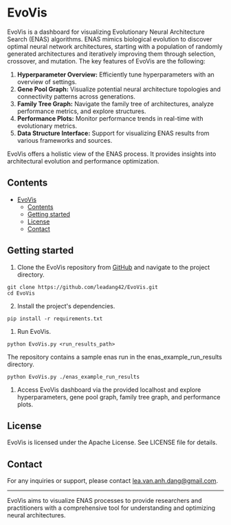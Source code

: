 # EvoVis

EvoVis is a dashboard for visualizing Evolutionary Neural Architecture Search (ENAS) algorithms. ENAS mimics biological evolution to discover optimal neural network architectures, starting with a population of randomly generated architectures and iteratively improving them through selection, crossover, and mutation. The key features of EvoVis are the following:

1. **Hyperparameter Overview:** Efficiently tune hyperparameters with an overview of settings.
2. **Gene Pool Graph:** Visualize potential neural architecture topologies and connectivity patterns across generations.
3. **Family Tree Graph:** Navigate the family tree of architectures, analyze performance metrics, and explore structures.
4. **Performance Plots:** Monitor performance trends in real-time with evolutionary metrics.
5. **Data Structure Interface:** Support for visualizing ENAS results from various frameworks and sources.

EvoVis offers a holistic view of the ENAS process. It provides insights into architectural evolution and performance optimization.

## Contents
- [EvoVis](#evovis)
  - [Contents](#contents)
  - [Getting started](#getting-started)
  - [License](#license)
  - [Contact](#contact)


## Getting started

1. Clone the EvoVis repository from [GitHub](https://github.com/leadang42/EvoVis.git) and navigate to the project directory.

````    
git clone https://github.com/leadang42/EvoVis.git
cd EvoVis
````

2. Install the project's dependencies.
````    
pip install -r requirements.txt
````

1. Run EvoVis. 
````    
python EvoVis.py <run_results_path>
````

The repository contains a sample enas run in the enas_example_run_results directory.
````
python EvoVis.py ./enas_example_run_results
````

1. Access EvoVis dashboard via the provided localhost and explore hyperparameters, gene pool graph, family tree graph, and performance plots.


## License

EvoVis is licensed under the Apache License. See LICENSE file for details.

## Contact

For any inquiries or support, please contact [lea.van.anh.dang@gmail.com](mailto:lea.van.anh.dang@gmail.com).

---

EvoVis aims to visualize ENAS processes to provide researchers and practitioners with a comprehensive tool for understanding and optimizing neural architectures.
